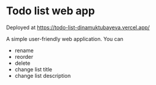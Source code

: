 # Todo list web app

Deployed at https://todo-list-dinamuktubayeva.vercel.app/

A simple user-friendly web application. You can
- rename
- reorder
- delete
- change list title
- change list description
